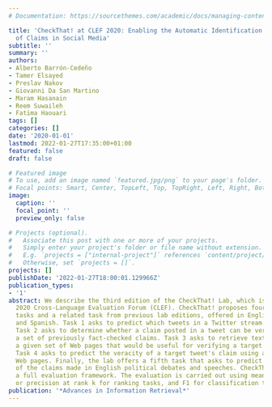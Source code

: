 ```yaml
---
# Documentation: https://sourcethemes.com/academic/docs/managing-content/

title: 'CheckThat! at CLEF 2020: Enabling the Automatic Identification and Verification
  of Claims in Social Media'
subtitle: ''
summary: ''
authors:
- Alberto Barrón-Cedeño
- Tamer Elsayed
- Preslav Nakov
- Giovanni Da San Martino
- Maram Hasanain
- Reem Suwaileh
- Fatima Haouari
tags: []
categories: []
date: '2020-01-01'
lastmod: 2022-01-27T17:35:00+01:00
featured: false
draft: false

# Featured image
# To use, add an image named `featured.jpg/png` to your page's folder.
# Focal points: Smart, Center, TopLeft, Top, TopRight, Left, Right, BottomLeft, Bottom, BottomRight.
image:
  caption: ''
  focal_point: ''
  preview_only: false

# Projects (optional).
#   Associate this post with one or more of your projects.
#   Simply enter your project's folder or file name without extension.
#   E.g. `projects = ["internal-project"]` references `content/project/deep-learning/index.md`.
#   Otherwise, set `projects = []`.
projects: []
publishDate: '2022-01-27T18:00:01.129966Z'
publication_types:
- '1'
abstract: We describe the third edition of the CheckThat! Lab, which is part of the
  2020 Cross-Language Evaluation Forum (CLEF). CheckThat! proposes four complementary
  tasks and a related task from previous lab editions, offered in English, Arabic,
  and Spanish. Task 1 asks to predict which tweets in a Twitter stream are worth fact-checking.
  Task 2 asks to determine whether a claim posted in a tweet can be verified using
  a set of previously fact-checked claims. Task 3 asks to retrieve text snippets from
  a given set of Web pages that would be useful for verifying a target tweet's claim.
  Task 4 asks to predict the veracity of a target tweet's claim using a set of potentially-relevant
  Web pages. Finally, the lab offers a fifth task that asks to predict the check-worthiness
  of the claims made in English political debates and speeches. CheckThat! features
  a full evaluation framework. The evaluation is carried out using mean average precision
  or precision at rank k for ranking tasks, and F1 for classification tasks.
publication: '*Advances in Information Retrieval*'
---
```

